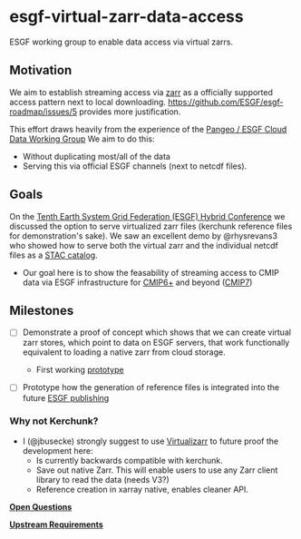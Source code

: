 # esgf-virtual-zarr-data-access
ESGF working group to enable data access via virtual zarrs.

## Motivation
We aim to establish streaming access via [zarr](https://zarr.dev) as a officially supported access pattern next to local downloading. https://github.com/ESGF/esgf-roadmap/issues/5 provides more justification.

This effort draws heavily from the experience of the [Pangeo / ESGF Cloud Data Working Group](https://pangeo-data.github.io/pangeo-cmip6-cloud/)
We aim to do this:
- Without duplicating most/all of the data
- Serving this via official ESGF channels (next to netcdf files). 

## Goals

On the [Tenth Earth System Grid Federation (ESGF) Hybrid Conference](https://drive.google.com/file/d/1A43T3iz_49y5xta4ssBaacyqfiwNMNtO/view) we discussed the option to serve virtualized zarr files (kerchunk reference files for demonstration's sake). We saw an excellent demo by @rhysrevans3 who showed how to serve both the virtual zarr and the individual netcdf files as a [STAC catalog](https://stacspec.org/en). 

- Our goal here is to show the feasability of streaming access to CMIP data via ESGF infrastructure for [CMIP6+](https://wcrp-cmip.org/cmip6plus/) and beyond ([CMIP7](https://wcrp-cmip.org/cmip7/))

## Milestones
- [ ] Demonstrate a proof of concept which shows that we can create virtual zarr stores, which point to data on ESGF servers, that work functionally equivalent to loading a native zarr from cloud storage.
    - First working [prototype](https://github.com/jbusecke/esgf-virtual-zarr-data-access/blob/main/notebooks/proof-of-concept.ipynb)
- [ ] Prototype how the generation of reference files is integrated into the future [ESGF publishing](https://github.com/ESGF/esg-publisher)


### Why not Kerchunk?
- I (@jbusecke) strongly suggest to use [Virtualizarr](https://github.com/TomNicholas/VirtualiZarr) to future proof the development here:
  - Is currently backwards compatible with kerchunk.
  - Save out native Zarr. This will enable users to use any Zarr client library to read the data (needs V3?)
  - Reference creation in xarray native, enables cleaner API.
 
**[Open Questions](https://github.com/jbusecke/esgf-virtual-zarr-data-access/labels/question)**

**[Upstream Requirements](https://github.com/jbusecke/esgf-virtual-zarr-data-access/labels/upstream)**
